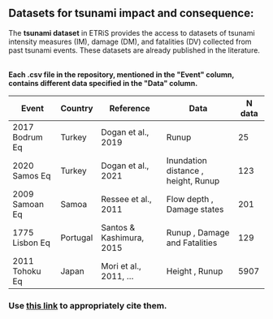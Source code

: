 ## Datasets for tsunami impact and consequence:
The **tsunami dataset** in ETRiS provides the access to datasets of tsunami intensity measures (IM), damage (DM), and fatalities (DV) collected from past tsunami events. These datasets are already published in the literature.

<br>**Each .csv file in the repository, mentioned in the "Event" column, contains different data specified in the "Data" column.**

| Event              | Country  | Reference                     | Data                      | N data |
|------------------- |----------|-------------------------------|---------------------------|--------|
| 2017 Bodrum Eq     | Turkey   | Dogan et al., 2019            | Runup                     | 25     |
| 2020 Samos Eq      | Turkey   | Dogan et al., 2021            | Inundation distance , height, Runup    | 123    |
| 2009 Samoan Eq     | Samoa    | Ressee et al., 2011           | Flow depth ,  Damage states            | 201    |
| 1775 Lisbon Eq     | Portugal | Santos & Kashimura, 2015      | Runup ,  Damage and Fatalities            | 129    |
| 2011 Tohoku Eq     | Japan    | Mori et al., 2011, …           | Height , Runup                    | 5907   |

### Use [this link](https://github.com/eurotsunamirisk/etris_data_and_data_products/blob/main/etris_data_table.xlsx) to appropriately cite them.

